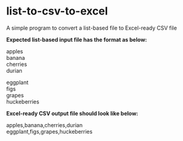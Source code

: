 # list-to-csv-to-excel
A simple program to convert a list-based file to Excel-ready CSV file

<b>Expected list-based input file has the format as below:</b>
<p>apples</br>
banana</br>
cherries</br>
durian</p>

<p>eggplant</br>
figs</br>
grapes</br>
huckeberries</p>

<b>Excel-ready CSV output file should look like below:</b>
<p>apples,banana,cherries,durian</br>
eggplant,figs,grapes,huckeberries</p>
